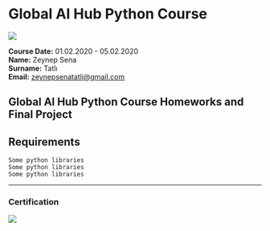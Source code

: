 # Global AI Hub Python Course
![](img/logo.png)

**Course Date:** 01.02.2020 - 05.02.2020  
**Name:** Zeynep Sena  
**Surname:** Tatlı  
**Email:** zeynepsenatatli@gmail.com  



## Global AI Hub Python Course Homeworks and Final Project


## Requirements
```
Some python libraries
Some python libraries
Some python libraries
```
---

### Certification
![](img/certificate_ex.png)

